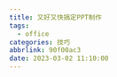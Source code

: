 ```yaml
---
title: 又好又快搞定PPT制作
tags:
  - office
categories: 技巧
abbrlink: 90f00ac3
date: 2023-03-02 11:10:00
---
```

